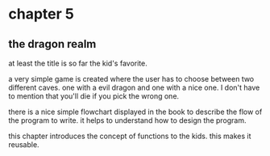 # chapter 5

## the dragon realm

at least the title is so far the kid's favorite.

a very simple game is created where the user has to choose between two different caves. one with a evil dragon and one with a nice one. I don't have to mention that you'll die if you pick the wrong one.

there is a nice simple flowchart displayed in the book to describe the flow of the program to write. it helps to understand how to design the program.

this chapter introduces the concept of functions to the kids. this makes it reusable.